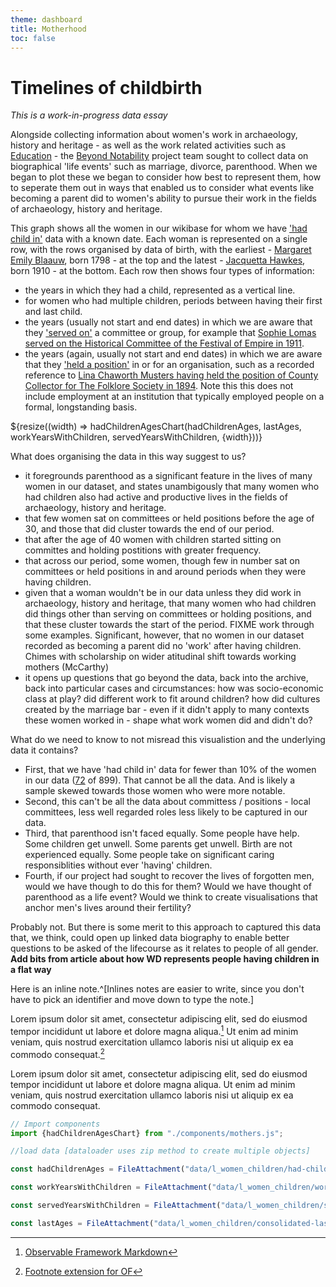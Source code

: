 ```yaml
---
theme: dashboard
title: Motherhood
toc: false
---
```


# Timelines of childbirth

*This is a work-in-progress data essay*

Alongside collecting information about women's work in archaeology, history and heritage - as well as the work related activities such as [Education](https://beyond-notability.github.io/bn_framework/education.html) - the [Beyond Notability](https://beyondnotability.org/) project team sought to collect data on biographical 'life events' such as marriage, divorce, parenthood. When we began to plot these we began to consider how best to represent them, how to seperate them out in ways that enabled us to consider what events like becoming a parent did to women's ability to pursue their work in the fields of archaeology, history and heritage.

This graph shows all the women in our wikibase for whom we have ['had child in'](https://beyond-notability.wikibase.cloud/wiki/Special:WhatLinksHere/Property:P131) data with a known date. Each woman is represented on a single row, with the rows organised by data of birth, with the earliest - [Margaret Emily Blaauw](https://beyond-notability.wikibase.cloud/wiki/Item:Q3658), born 1798 - at the top and the latest - [Jacquetta Hawkes](https://beyond-notability.wikibase.cloud/wiki/Item:Q106), born 1910 - at the bottom. Each row then shows four types of information:

- the years in which they had a child, represented as a vertical line.
- for women who had multiple children, periods between having their first and last child.
- the years (usually not start and end dates) in which we are aware that they ['served on'](https://beyond-notability.wikibase.cloud/wiki/Property:P102) a committee or group, for example that [Sophie Lomas served on the Historical Committee of the Festival of Empire in 1911](https://beyond-notability.wikibase.cloud/wiki/Item:Q960).
- the years (again, usually not start and end dates) in which we are aware that they ['held a position'](https://beyond-notability.wikibase.cloud/wiki/Property:P17) in or for an organisation, such as a recorded reference to [Lina Chaworth Musters having held the position of County Collector for The Folklore Society in 1894](https://beyond-notability.wikibase.cloud/wiki/Item:Q998). Note this this does not include employment at an institution that typically employed people on a formal, longstanding basis.

<div class="grid grid-cols-1">
  <div class="card">
    ${resize((width) => hadChildrenAgesChart(hadChildrenAges, lastAges, workYearsWithChildren, servedYearsWithChildren, {width}))}
  </div>
</div>

What does organising the data in this way suggest to us?

- it foregrounds parenthood as a significant feature in the lives of many women in our dataset, and states unambigously that many women who had children also had active and productive lives in the fields of archaeology, history and heritage.
- that few women sat on committees or held positions before the age of 30, and those that did cluster towards the end of our period.
- that after the age of 40 women with children started sitting on committes and holding postitions with greater frequency.
- that across our period, some women, though few in number sat on committees or held positions in and around periods when they were having children.
- given that a woman wouldn't be in our data unless they did work in archaeology, history and heritage, that many women who had children did things other than serving on committees or holding positions, and that these cluster towards the start of the period. FIXME work through some examples. Significant, however, that no women in our dataset recorded as becoming a parent did no 'work' after having children. Chimes with scholarship on wider atitudinal shift towards working mothers (McCarthy)
- it opens up questions that go beyond the data, back into the archive, back into particular cases and circumstances: how was socio-economic class at play? did different work to fit around children? how did cultures created by the marriage bar - even if it didn't apply to many contexts these women worked in - shape what work women did and didn't do?

What do we need to know to not misread this visualistion and the underlying data it contains?

- First, that we have 'had child in' data for fewer than 10% of the women in our data ([72](https://beyond-notability.wikibase.cloud/w/index.php?title=Special:WhatLinksHere/Property:P131&limit=500) of 899). That cannot be all the data. And is likely a sample skewed towards those women who were more notable.
- Second, this can't be all the data about committess / positions - local committees, less well regarded roles less likely to be captured in our data.
- Third, that parenthood isn't faced equally. Some people have help. Some children get unwell. Some parents get unwell. Birth are not experienced equally. Some people take on significant caring responsiblities without ever 'having' children.
- Fourth, if our project had sought to recover the lives of forgotten men, would we have though to do this for them? Would we have thought of parenthood as a life event? Would we think to create visualisations that anchor men's lives around their fertility?

Probably not. But there is some merit to this approach to captured this data that, we think, could open up linked data biography to enable better questions to be asked of the lifecourse as it relates to people of all gender. **Add bits from article about how WD represents people having children in a flat way**

Here is an inline note.^[Inlines notes are easier to write, since
you don't have to pick an identifier and move down to type the
note.]

Lorem ipsum dolor sit amet, consectetur adipiscing elit, sed do eiusmod tempor incididunt ut labore et dolore magna aliqua.[^1] Ut enim ad minim veniam, quis nostrud exercitation ullamco laboris nisi ut aliquip ex ea commodo consequat.[^2] 

Lorem ipsum dolor sit amet, consectetur adipiscing elit, sed do eiusmod tempor incididunt ut labore et dolore magna aliqua. Ut enim ad minim veniam, quis nostrud exercitation ullamco laboris nisi ut aliquip ex ea commodo consequat. 


[^1]: [Observable Framework Markdown](https://observablehq.com/framework/markdown)
[^2]: [Footnote extension for OF](https://observablehq.observablehq.cloud/framework-example-markdown-it-footnote/)


```js
// Import components
import {hadChildrenAgesChart} from "./components/mothers.js";
```

```js
//load data [dataloader uses zip method to create multiple objects]

const hadChildrenAges = FileAttachment("data/l_women_children/had-children-ages.csv").csv({typed: true});

const workYearsWithChildren = FileAttachment("data/l_women_children/work-years-with-children.csv").csv({typed:true});

const servedYearsWithChildren = FileAttachment("data/l_women_children/served-years-with-children.csv").csv({typed:true});

const lastAges = FileAttachment("data/l_women_children/consolidated-last-ages.csv").csv({typed:true});

```
